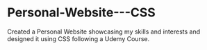 # Personal-Website---CSS
Created a Personal Website showcasing my skills and interests and designed it using CSS following a Udemy Course.

